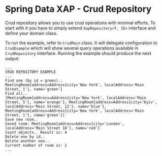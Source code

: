 Spring Data XAP - Crud Repository
=================================

Crud repository allows you to use crud operations with minimal efforts. To start with it you have to simply extend `XapRepository<T, ID>` interface and define your domain class.

To run the example, refer to `CrudMain` class. It will delegate configuration to `CrudExample` which will show several query operations available in `CrudRepository` interface. Running the example should produce the next output:

```
...
CRUD REPOSITORY EXAMPLE
...
Find one (by id = green)..
MeetingRoom{address=Address{city='New York', localAddress='Main Street, 1'}, name='green'}
Find all..
[MeetingRoom{address=Address{city='New York', localAddress='Main Street, 5'}, name='orange'}, MeetingRoom{address=Address{city='Kyiv', localAddress='Main Street, 12'}, name='blue'}, MeetingRoom{address=Address{city='New York', localAddress='Main Street, 1'}, name='green'}]
Save new room..
Saved room: MeetingRoom{address=Address{city='London', localAddress='Main Street 18'}, name='red'}
Count objects.. Result is: 4
Delete one by id..
Delete another one..
Current number of room is: 2
...
```
